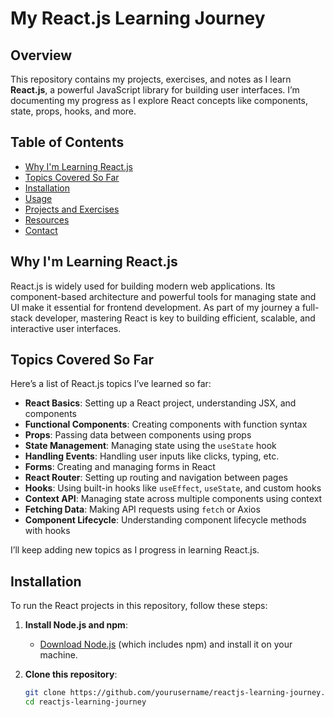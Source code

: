 # My React.js Learning Journey

## Overview

This repository contains my projects, exercises, and notes as I learn **React.js**, a powerful JavaScript library for building user interfaces. I’m documenting my progress as I explore React concepts like components, state, props, hooks, and more.

## Table of Contents

- [Why I'm Learning React.js](#why-im-learning-reactjs)
- [Topics Covered So Far](#topics-covered-so-far)
- [Installation](#installation)
- [Usage](#usage)
- [Projects and Exercises](#projects-and-exercises)
- [Resources](#resources)
- [Contact](#contact)

## Why I'm Learning React.js

React.js is widely used for building modern web applications. Its component-based architecture and powerful tools for managing state and UI make it essential for frontend development. As part of my journey a full-stack developer, mastering React is key to building efficient, scalable, and interactive user interfaces.

## Topics Covered So Far

Here’s a list of React.js topics I’ve learned so far:

- **React Basics**: Setting up a React project, understanding JSX, and components
- **Functional Components**: Creating components with function syntax
- **Props**: Passing data between components using props
- **State Management**: Managing state using the `useState` hook
- **Handling Events**: Handling user inputs like clicks, typing, etc.
- **Forms**: Creating and managing forms in React
- **React Router**: Setting up routing and navigation between pages
- **Hooks**: Using built-in hooks like `useEffect`, `useState`, and custom hooks
- **Context API**: Managing state across multiple components using context
- **Fetching Data**: Making API requests using `fetch` or Axios
- **Component Lifecycle**: Understanding component lifecycle methods with hooks

I’ll keep adding new topics as I progress in learning React.js.

## Installation

To run the React projects in this repository, follow these steps:

1. **Install Node.js and npm**:
   - [Download Node.js](https://nodejs.org/) (which includes npm) and install it on your machine.

2. **Clone this repository**:

   ```bash
   git clone https://github.com/yourusername/reactjs-learning-journey.git
   cd reactjs-learning-journey
